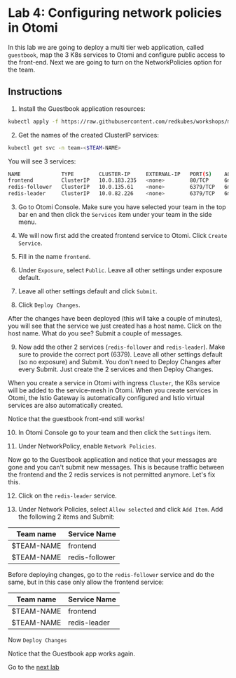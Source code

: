 # Lab 4: Configuring network policies in Otomi

In this lab we are going to deploy a multi tier web application, called `guestbook`, map the 3 K8s services to Otomi and configure public access to the front-end. Next we are going to turn on the NetworkPolicies option for the team.

## Instructions

1. Install the Guestbook application resources:

```bash
kubectl apply -f https://raw.githubusercontent.com/redkubes/workshops/main/netpol/manifests/guestbook.yaml -n team-$TEAM-NAME
```

2. Get the names of the created ClusterIP services:

```bash
kubectl get svc -n team-<$TEAM-NAME>
```

You will see 3 services:

```bash
NAME             TYPE        CLUSTER-IP     EXTERNAL-IP   PORT(S)    AGE
frontend         ClusterIP   10.0.183.235   <none>        80/TCP     6m44s
redis-follower   ClusterIP   10.0.135.61    <none>        6379/TCP   6m44s
redis-leader     ClusterIP   10.0.82.226    <none>        6379/TCP   6m44s
```

3. Go to Otomi Console. Make sure you have selected your team in the top bar en and then click the `Services` item under your team in the side menu.

4. We will now first add the created frontend service to Otomi. Click `Create Service`.

5. Fill in the name `frontend`.

6. Under `Exposure`, select `Public`. Leave all other settings under exposure default.

7. Leave all other settings default and click `Submit`.

8. Click `Deploy Changes`.

After the changes have been deployed (this will take a couple of minutes), you will see that the service we just created has a host name. Click on the host name. What do you see? Submit a couple of messages.

9. Now add the other 2 services (`redis-follower` and `redis-leader`). Make sure to provide the correct port (6379). Leave all other settings default (so no exposure) and Submit. You don't need to Deploy Changes after every Submit. Just create the 2 services and then Deploy Changes.

When you create a service in Otomi with ingress `Cluster`, the K8s service will be added to the service-mesh in Otomi. When you create services in Otomi, the Istio Gateway is automatically configured and Istio virtual services are also automatically created.

Notice that the guestbook front-end still works!

10. In Otomi Console go to your team and then click the `Settings` item.

11. Under NetworkPolicy, enable `Network Policies`.

Now go to the Guestbook application and notice that your messages are gone and you can't submit new messages. This is because traffic between the frontend and the 2 redis services is not permitted anymore. Let's fix this.

12. Click on the `redis-leader` service.

13. Under Network Policies, select `Allow selected` and click `Add Item`. Add the following 2 items and Submit:

| Team name   | Service Name |
| ----------- | ------------ |
| $TEAM-NAME   | frontend     |
| $TEAM-NAME   | redis-follower |

Before deploying changes, go to the `redis-follower` service and do the same, but in this case only allow the frontend service:

| Team name   | Service Name |
| ----------- | ------------ |
| $TEAM-NAME   | frontend    |
| $TEAM-NAME   | redis-leader |

Now `Deploy Changes`

Notice that the Guestbook app works again.


Go to the [next lab](../5_activate_apps/README.md)
